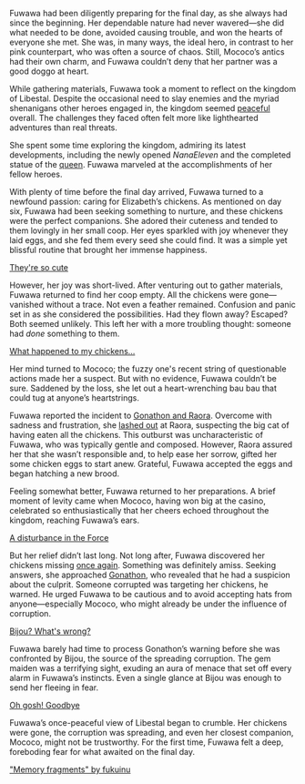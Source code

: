 <!-- title: Fuwawa Abyssguard -->
<!-- status: Alive -->

Fuwawa had been diligently preparing for the final day, as she always had since the beginning. Her dependable nature had never wavered—she did what needed to be done, avoided causing trouble, and won the hearts of everyone she met. She was, in many ways, the ideal hero, in contrast to her pink counterpart, who was often a source of chaos. Still, Mococo’s antics had their own charm, and Fuwawa couldn’t deny that her partner was a good doggo at heart.

While gathering materials, Fuwawa took a moment to reflect on the kingdom of Libestal. Despite the occasional need to slay enemies and the myriad shenanigans other heroes engaged in, the kingdom seemed [peaceful](https://www.youtube.com/live/zdQoGFICNDk?feature=shared&t=2085) overall. The challenges they faced often felt more like lighthearted adventures than real threats.

She spent some time exploring the kingdom, admiring its latest developments, including the newly opened _NanaEleven_ and the completed statue of the [queen](https://www.youtube.com/live/zdQoGFICNDk?feature=shared&t=2133). Fuwawa marveled at the accomplishments of her fellow heroes.

With plenty of time before the final day arrived, Fuwawa turned to a newfound passion: caring for Elizabeth’s chickens. As mentioned on day six, Fuwawa had been seeking something to nurture, and these chickens were the perfect companions. She adored their cuteness and tended to them lovingly in her small coop. Her eyes sparkled with joy whenever they laid eggs, and she fed them every seed she could find. It was a simple yet blissful routine that brought her immense happiness.

[They're so cute](#embed:https://www.youtube.com/live/zdQoGFICNDk?feature=shared&t=9083)

However, her joy was short-lived. After venturing out to gather materials, Fuwawa returned to find her coop empty. All the chickens were gone—vanished without a trace. Not even a feather remained. Confusion and panic set in as she considered the possibilities. Had they flown away? Escaped? Both seemed unlikely. This left her with a more troubling thought: someone had _done_ something to them.

[What happened to my chickens...](#embed:https://www.youtube.com/embed/zdQoGFICNDk?si=k3FnLH85iZl-cZKz&start=11103)

Her mind turned to Mococo; the fuzzy one's recent string of questionable actions made her a suspect. But with no evidence, Fuwawa couldn’t be sure. Saddened by the loss, she let out a heart-wrenching bau bau that could tug at anyone’s heartstrings.

Fuwawa reported the incident to [Gonathon and Raora](https://www.youtube.com/live/zdQoGFICNDk?feature=shared&t=11569). Overcome with sadness and frustration, she [lashed out](https://www.youtube.com/live/zdQoGFICNDk?feature=shared&t=11633) at Raora, suspecting the big cat of having eaten all the chickens. This outburst was uncharacteristic of Fuwawa, who was typically gentle and composed. However, Raora assured her that she wasn’t responsible and, to help ease her sorrow, gifted her some chicken eggs to start anew. Grateful, Fuwawa accepted the eggs and began hatching a new brood.

Feeling somewhat better, Fuwawa returned to her preparations. A brief moment of levity came when Mococo, having won big at the casino, celebrated so enthusiastically that her cheers echoed throughout the kingdom, reaching Fuwawa’s ears.

[A disturbance in the Force](#embed:https://www.youtube.com/embed/zdQoGFICNDk?si=hLhOJsA0QC7bKCkW&start=12521)

But her relief didn’t last long. Not long after, Fuwawa discovered her chickens missing [once again](https://www.youtube.com/live/zdQoGFICNDk?feature=shared&t=13177). Something was definitely amiss. Seeking answers, she approached [Gonathon](https://www.youtube.com/live/zdQoGFICNDk?feature=shared&t=13459), who revealed that he had a suspicion about the culprit. Someone corrupted was targeting her chickens, he warned. He urged Fuwawa to be cautious and to avoid accepting hats from anyone—especially Mococo, who might already be under the influence of corruption.

[Bijou? What's wrong?](#embed:https://www.youtube.com/live/zdQoGFICNDk?feature=shared&t=14707)

Fuwawa barely had time to process Gonathon’s warning before she was confronted by Bijou, the source of the spreading corruption. The gem maiden was a terrifying sight, exuding an aura of menace that set off every alarm in Fuwawa’s instincts. Even a single glance at Bijou was enough to send her fleeing in fear.

[Oh gosh! Goodbye](#embed:https://www.youtube.com/live/zdQoGFICNDk?feature=shared&t=15903)

Fuwawa’s once-peaceful view of Libestal began to crumble. Her chickens were gone, the corruption was spreading, and even her closest companion, Mococo, might not be trustworthy. For the first time, Fuwawa felt a deep, foreboding fear for what awaited on the final day.

["Memory fragments" by fukuinu](https://x.com/fukuinu_daddy/status/1832892608789770703)